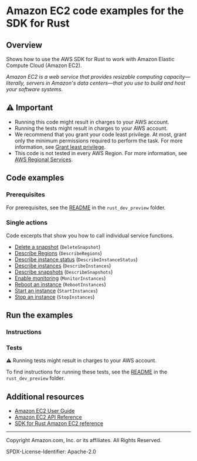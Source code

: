 <!--Generated by WRITEME on 2023-06-06 21:26:11.501592 (UTC)-->
# Amazon EC2 code examples for the SDK for Rust

## Overview

Shows how to use the AWS SDK for Rust to work with Amazon Elastic Compute Cloud (Amazon EC2).

<!--custom.overview.start-->
<!--custom.overview.end-->

*Amazon EC2 is a web service that provides resizable computing capacity—literally, servers in Amazon's data centers—that you use to build and host your software systems.*

## ⚠ Important

* Running this code might result in charges to your AWS account.
* Running the tests might result in charges to your AWS account.
* We recommend that you grant your code least privilege. At most, grant only the minimum permissions required to perform the task. For more information, see [Grant least privilege](https://docs.aws.amazon.com/IAM/latest/UserGuide/best-practices.html#grant-least-privilege).
* This code is not tested in every AWS Region. For more information, see [AWS Regional Services](https://aws.amazon.com/about-aws/global-infrastructure/regional-product-services).

<!--custom.important.start-->
<!--custom.important.end-->

## Code examples

### Prerequisites

For prerequisites, see the [README](../README.md#Prerequisites) in the `rust_dev_preview` folder.


<!--custom.prerequisites.start-->
<!--custom.prerequisites.end-->

### Single actions

Code excerpts that show you how to call individual service functions.

* [Delete a snapshot](../ebs/src/bin/delete-snapshot.rs#L28) (`DeleteSnapshot`)
* [Describe Regions](src/bin/ec2-helloworld.rs#L24) (`DescribeRegions`)
* [Describe instance status](src/bin/list-all-instance-events.rs#L24) (`DescribeInstanceStatus`)
* [Describe instances](src/bin/describe-instances.rs#L28) (`DescribeInstances`)
* [Describe snapshots](../ebs/src/bin/get-snapshot-state.rs#L29) (`DescribeSnapshots`)
* [Enable monitoring](src/bin/monitor-instance.rs#L28) (`MonitorInstances`)
* [Reboot an instance](src/bin/reboot-instance.rs#L28) (`RebootInstances`)
* [Start an instance](src/bin/start-instance.rs#L28) (`StartInstances`)
* [Stop an instance](src/bin/stop-instance.rs#L28) (`StopInstances`)

## Run the examples

### Instructions


<!--custom.instructions.start-->
<!--custom.instructions.end-->



### Tests

⚠ Running tests might result in charges to your AWS account.


To find instructions for running these tests, see the [README](../README.md#Tests)
in the `rust_dev_preview` folder.



<!--custom.tests.start-->
<!--custom.tests.end-->

## Additional resources

* [Amazon EC2 User Guide](https://docs.aws.amazon.com/AWSEC2/latest/UserGuide/concepts.html)
* [Amazon EC2 API Reference](https://docs.aws.amazon.com/AWSEC2/latest/APIReference/Welcome.html)
* [SDK for Rust Amazon EC2 reference](https://docs.rs/aws-sdk-ec2/latest/aws_sdk_ec2/)

<!--custom.resources.start-->
<!--custom.resources.end-->

---

Copyright Amazon.com, Inc. or its affiliates. All Rights Reserved.

SPDX-License-Identifier: Apache-2.0